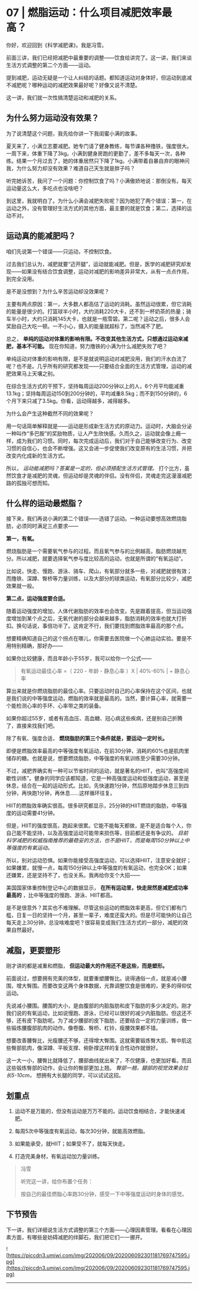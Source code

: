 # 07 | 燃脂运动：什么项目减肥效率最高？

你好，欢迎回到《科学减肥课》。我是冯雪。

前面三讲，我们已经把减肥中最重要的调整——饮食给讲完了。这一讲，我们来谈生活方式调整的第二个方面——运动。

提到减肥，运动无疑是一个让人纠结的话题。都知道运动对身体好，但运动到底减不减肥呢？哪种运动的减肥效果最好呢？好像又说不清楚。

这一讲，我们就一次性搞清楚运动和减肥的关系。

## 为什么努力运动没有效果？

为了说清楚这个问题，我先给你讲一下我闺蜜小满的故事。

夏天来了，小满立志要减肥。她专门请了健身教练，每节课各种撸铁，强度很大。一周下来，体重下降了3kg。小满到健身房跑的更勤了，差不多每天一次，各种练。结果一个月过去了，她的体重居然只下降了1kg。小满带着自暴自弃的眼神问我，为什么努力却没有效果？难道自己天生就是胖子吗？

听完她诉苦，我问了一个问题：你控制饮食了吗？小满傲娇地说：那倒没有。每天运动量这么大，多吃点也没啥吧？

到这里，我就明白了。为什么小满会减肥失败呢？因为她犯了两个错误：第一，在运动之外，没有管理好生活方式的其他方面，最主要的就是饮食；第二，选择的运动不对。

## 运动真的能减肥吗？

咱们先说第一个错误——只运动，不控制饮食。

过去我们总认为，减肥就要“迈开腿”，运动就能减肥。但是，医学的减肥研究却发现——如果没有结合饮食调整，运动对减肥的影响差异非常大，从有一点点作用，到完全没用。

是不是没想到？为什么辛苦运动却没效果呢？

主要有两点原因：第一，大多数人都高估了运动的消耗。虽然运动很累，但它消耗的能量是很少的。打篮球半小时，大约消耗220大卡，还不到一杯奶茶的热量；骑车半小时，大约只消耗145大卡，也就是一瓶雪碧。第二呢？运动之后，很多人会奖励自己大吃一顿。一不小心，摄入的能量就超标了，当然减不了肥。

总之， **单纯的运动对体重的影响有限。不改变其他生活方式，只想通过运动来减肥，基本不可能。** 现在你知道，努力撸铁的小满为什么减肥失败了吧？

单纯运动对体重的影响有限，是不是就说明运动对减肥没用，我们的汗水白流了呢？也不是。几乎所有的研究都发现——只要结合全面的生活方式管理，运动的减肥效果马上天壤之别。

在综合生活方式的干预下，坚持每周运动200分钟以上的人，6个月平均能减重13.1kg；坚持每周运动150到200分钟的，平均减重8.5kg；而不到150分钟的，6个月下来只减了3.5kg。你看，运动得越多，减得越多。

为什么会产生这种截然不同的效果呢？

用一句话简单解释就是——运动是形成新生活方式的原动力。运动时，大脑会分泌一种叫作“多巴胺”的奖励物质，让人产生欣快感。久而久之，运动就会像上瘾一样，成为我们的习惯。同时，每次完成运动后，我们对于自己能够改变行为、改变习惯的自信心，也会不断增强。这又会进一步促使我们改变原有的生活习惯，并把改变内化成新的生活方式。

所以， *运动能减肥吗？答案是一定的，但必须搭配生活方式管理。* 打个比方，虽然饮食才是减肥的灵魂，但运动却是灵魂的伴侣。没有伴侣，灵魂走完这漫漫减肥路的孤独可想而知。

## 什么样的运动最燃脂？

接下来，我们再说小满的第二个错误——选错了运动。一种运动要想高效燃烧脂肪，必须同时满足三点要求——

 **第一，有氧。**

燃烧脂肪是一个需要氧气参与的过程。而且氧气参与的比例越高，脂肪燃烧越充分。所以减肥，就要选择氧气参与度比较高的运动，也就是所谓的“有氧运动”。

比如说，快走、慢跑、游泳、骑车、爬山，有氧部分就多一些，对减肥就很有效；而撸铁、深蹲、臀桥等力量训练，以及大部分的球类运动，有氧部分比较少，减肥效果就一般。

 **第二点，运动强度要合适。**

随着运动强度的增加，人体代谢脂肪的效率也会改变。先是跟着提高，但当运动强度增加到某个点之后，无氧代谢的部分会越来越多，脂肪消耗的效率也就大打折扣。换句话说，事倍功半了。这肯定不行，我们要找到燃脂效率最高的那个点。

想要精确知道自己的这个拐点在哪儿，你需要去医院做一个心肺运动实验。要是不用特别精确，那好办——

如果你比较健康，而且年龄小于55岁，我可以给你一个公式——

> 有氧运动最佳心率 =（ 220 - 年龄 - 静息心率 ）X | 40%-60% | + 静息心率

算出来就是你燃烧脂肪的最佳心率。只要运动时自己的心率保持在这个区间，也就是我们说的中等强度运动，燃脂的效率就是最高的。当然，要计算心率，就需要一个能检测心率的手环、心率带之类的装备。

如果你超过55岁，或者有高血压、高血糖、冠心病这些疾病，还是别自己折腾了，直接来找我们吧。

除了有氧、强度合适， **燃烧脂肪的第三个条件就是，要运动一定时长。**

即便是燃脂效率最高的中等强度有氧运动，在前30分钟，消耗的60%也是肌肉里储存的糖。也就是说，想要燃烧脂肪，中等强度的有氧训练至少需要30分钟。

不过，减肥界确实有一种可以节省时间的运动，就是著名的HIIT，也叫“高强度间歇性训练”。健身的同学应该都知道，它是一种高强度运动和低强度运动，甚至是休息，结合在一起的运动形式。比如，先快速跑1分钟，然后原地踏步休息三到四分钟，再快跑1分钟，再休息……这样循环往复。

HIIT的燃脂效率确实很高。很多研究都显示，25分钟的HIIT燃烧的脂肪，中等强度的运动需要41分钟。

但是，HIIT的强度很高，跑起来很累。它能不能每天都做，是不是适合每个人，你自己能不能坚持，以及高强度运动可能带来损伤等，目前都还是有争议的。 *目前科学减肥的权威指南推荐的最稳妥的方法，也不是HIIT，而是每周150分钟以上中等强度的有氧运动。*

所以，别对运动恐惧。如果你能接受高强度运动，可以选择HIIT，注意安全就好；如果嫌累，就慢一点，每周150分钟以上中等强度的有氧运动，也完全OK；如果还嫌累，还是坚持不了，也没关系。我再给你支个大招——

美国国家体重控制登记中心的数据显示， **在所有运动里，快走居然是减肥成功率最高的** ，比中等强度的慢跑、游泳、HIIT都高。

是不是很意外？其实也不难理解。尽管这些运动的燃脂效率更高，但它们都有门槛，日复一日的坚持一个月，甚至一辈子，难度还蛮大的。但是尽可能快的让自己每天走上30分钟，总没啥难度吧？很容易变成我们生活方式的一部分，减肥的效果自然最好。

## 减脂，更要塑形

刚才讲的都是减重和燃脂， **但运动最大的作用还不是这些，而是塑形。**

前面说过，想要拥有完美的体型，就要重塑腰臀比。说得通俗一点，就是减小腰围，增大臀围。而要改变这两个身体数据，光靠调整饮食是很难的，更多的得仰仗运动。

先说减小腰围。腰围的大小，是由腹部的内脏脂肪和皮下脂肪的多少决定的。刚才我们说的有氧运动，比如说慢跑、游泳，已经可以很好的减少内脏脂肪。但这还不够，还有皮下脂肪呢。为了减少腰部的皮下脂肪，还要结合一定的力量训练，做一些锻炼腰腹部肌肉的动作。像卷腹、臀桥、杠铃，瘦腰效果都不错。

想要改善腰臀比，光瘦腰还不够，还得增大臀围。这就需要锻炼臀大肌、臀中肌这些臀部肌肉，像深蹲、平板支撑、俯卧撑这样的复合性动作就很好。

这一大一小，腰臀比就降低了，腰部曲线就出来了，不仅健康，也更加好看。而且这些锻炼臀部的动作，会让你的臀部更加上翘。 *臀部一翘，腿部的视觉效果会拉长5-10cm。* 想拥有大长腿的同学，可以试试这招。

## 划重点

1. 运动不是万能的，但没有运动是万万不能的。运动饮食相结合，才能快速减肥。

2. 每周5次中等强度有氧运动，每次30分钟，就能高效燃脂。

3. 如果能承受，就HIIT；如果受不了，就每天快走。

4. 打造完美身材，有氧运动加力量训练。


> 冯雪
> 
> 听完这一讲，给你布置个任务：
> 
> 按自己的最佳燃脂心率跑30分钟，感受一下中等强度运动时身体的感觉。

## 下节预告

下一讲，我们详细说生活方式调整的第三个方面——心理因素管理。看看在心理因素方面，有哪些是妨碍减肥的绊脚石，我们把它们一一挪开。

![https://piccdn3.umiwi.com/img/202006/09/202006092301181769747595.jpg](https://piccdn3.umiwi.com/img/202006/09/202006092301181769747595.jpg)

---
